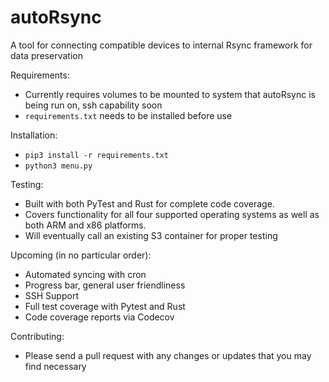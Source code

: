 # autoRsync
A tool for connecting compatible devices to internal Rsync framework for data preservation


Requirements: 
- Currently requires volumes to be mounted to system that autoRsync is being run on, ssh capability soon
- ```requirements.txt``` needs to be installed before use

Installation: 
- ```pip3 install -r requirements.txt```
- ```python3 menu.py```


Testing:
- Built with both PyTest and Rust for complete code coverage.
- Covers functionality for all four supported operating systems as well as both ARM and x86 platforms.
- Will eventually call an existing S3 container for proper testing

Upcoming (in no particular order):

- Automated syncing with cron
- Progress bar, general user friendliness
- SSH Support
- Full test coverage with Pytest and Rust
- Code coverage reports via Codecov

Contributing:
- Please send a pull request with any changes or updates that you may find necessary
